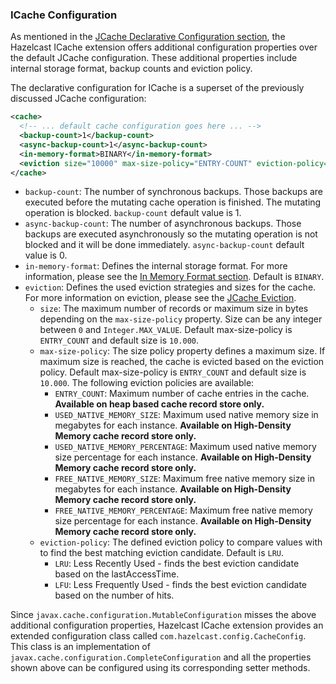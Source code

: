 
### ICache Configuration

As mentioned in the [JCache Declarative Configuration section](#jcache-declarative-configuration), the Hazelcast ICache extension offers
additional configuration properties over the default JCache configuration. These additional properties include internal storage format, backup counts
and eviction policy.

The declarative configuration for ICache is a superset of the previously discussed JCache configuration:

```xml
<cache>
  <!-- ... default cache configuration goes here ... -->
  <backup-count>1</backup-count>
  <async-backup-count>1</async-backup-count>
  <in-memory-format>BINARY</in-memory-format>
  <eviction size="10000" max-size-policy="ENTRY-COUNT" eviction-policy="LRU" />
</cache>
```

- `backup-count`: The number of synchronous backups. Those backups are executed before the mutating cache operation is finished. The mutating operation is blocked. `backup-count` default value is 1.
- `async-backup-count`: The number of asynchronous backups. Those backups are executed asynchronously so the mutating operation is not blocked and it will be done immediately. `async-backup-count` default value is 0.  
- `in-memory-format`: Defines the internal storage format. For more information, please see the [In Memory Format section](#in-memory-format). Default is `BINARY`.
- `eviction`: Defines the used eviction strategies and sizes for the cache. For more information on eviction, please see the [JCache Eviction](#jcache-eviction).
  - `size`: The maximum number of records or maximum size in bytes depending on the `max-size-policy` property. Size can be any integer between `0` and `Integer.MAX_VALUE`. Default max-size-policy is `ENTRY_COUNT` and default size is `10.000`.
  - `max-size-policy`: The size policy property defines a maximum size. If maximum size is reached, the cache is evicted based on the eviction policy. Default max-size-policy is `ENTRY_COUNT` and default size is `10.000`. The following eviction policies are available:
    - `ENTRY_COUNT`: Maximum number of cache entries in the cache. **Available on heap based cache record store only.**
    - `USED_NATIVE_MEMORY_SIZE`: Maximum used native memory size in megabytes for each instance. **Available on High-Density Memory cache record store only.**
    - `USED_NATIVE_MEMORY_PERCENTAGE`: Maximum used native memory size percentage for each instance. **Available on High-Density Memory cache record store only.**
    - `FREE_NATIVE_MEMORY_SIZE`: Maximum free native memory size in megabytes for each instance. **Available on High-Density Memory cache record store only.**
    - `FREE_NATIVE_MEMORY_PERCENTAGE`: Maximum free native memory size percentage for each instance. **Available on High-Density Memory cache record store only.**
  - `eviction-policy`: The defined eviction policy to compare values with to find the best matching eviction candidate. Default is `LRU`.
    - `LRU`: Less Recently Used - finds the best eviction candidate based on the lastAccessTime.
    - `LFU`: Less Frequently Used - finds the best eviction candidate based on the number of hits.

Since `javax.cache.configuration.MutableConfiguration` misses the above additional configuration properties, Hazelcast ICache extension
provides an extended configuration class called `com.hazelcast.config.CacheConfig`. This class is an implementation of `javax.cache.configuration.CompleteConfiguration` and all the properties shown above can be configured
using its corresponding setter methods.

